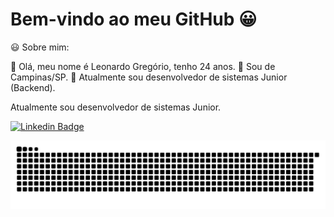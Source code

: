 # Bem-vindo ao meu GitHub 😀

:smiley: Sobre mim:

:small_blue_diamond: Olá, meu nome é Leonardo Gregório, tenho 24 anos. 
:small_blue_diamond: Sou de Campinas/SP.
:small_blue_diamond: Atualmente sou desenvolvedor de sistemas Junior (Backend).

Atualmente sou desenvolvedor de sistemas Junior.

[![Linkedin Badge](https://img.shields.io/badge/-LinkedIn-blue?style=flat-square&logo=Linkedin&logoColor=white&link=https://www.linkedin.com/in/leonardo-greg%C3%B3rio-6b8568165/)](https://www.linkedin.com/in/leonardo-greg%C3%B3rio-6b8568165/)

![Snake animation](https://github.com/LeonardoGregoriocs/LeonardoGregoriocs/blob/output/github-contribution-grid-snake.svg)
